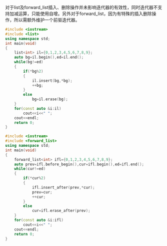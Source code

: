 对于list及forward_list插入、删除操作并未影响迭代器的有效性，同时迭代器不支持加减运算，只能使用自增。另外对于forward_list，因为有特殊的插入删除操作，所以需额外维护一个前驱迭代器。
```cpp
#include <iostream>
#include <list>
using namespace std;
int main(void)
{
	list<int> il={0,1,2,3,4,5,6,7,8,9};
	auto bg=il.begin(),ed=il.end();
	while(bg!=ed)
	{
		if(*bg%2)
		{
			il.insert(bg,*bg);
			++bg;
		}
		else
			bg=il.erase(bg);
	}
	for(const auto &i:il)
		cout<<i<<" ";
	cout<<endl;
	return 0;
}
```
```cpp
#include <iostream>
#include <forward_list>
using namespace std;
int main(void)
{
	forward_list<int> ifl={0,1,2,3,4,5,6,7,8,9};
	auto prev=ifl.before_begin(),cur=ifl.begin(),ed=ifl.end();
	while(cur!=ed)
	{
		if(*cur%2)
		{
			ifl.insert_after(prev,*cur);
			prev=cur;
			++cur;
		}
		else
			cur=ifl.erase_after(prev);
	}
	for(const auto &i:ifl)
		cout<<i<<" ";
	cout<<endl;
	return 0;
}
```
